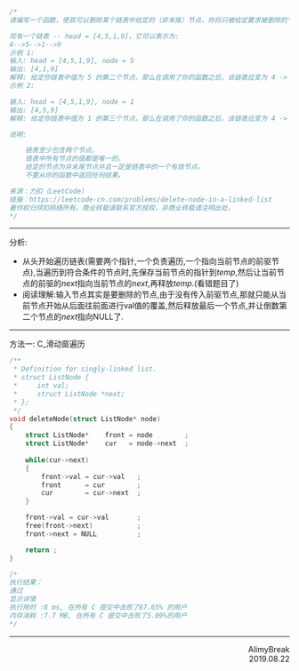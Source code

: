 ```C
/*
请编写一个函数，使其可以删除某个链表中给定的（非末尾）节点，你将只被给定要求被删除的节点。

现有一个链表 -- head = [4,5,1,9]，它可以表示为:
4-->5-->1-->9
示例 1:
输入: head = [4,5,1,9], node = 5
输出: [4,1,9]
解释: 给定你链表中值为 5 的第二个节点，那么在调用了你的函数之后，该链表应变为 4 -> 1 -> 9.
示例 2:

输入: head = [4,5,1,9], node = 1
输出: [4,5,9]
解释: 给定你链表中值为 1 的第三个节点，那么在调用了你的函数之后，该链表应变为 4 -> 5 -> 9.

说明:

    链表至少包含两个节点。
    链表中所有节点的值都是唯一的。
    给定的节点为非末尾节点并且一定是链表中的一个有效节点。
    不要从你的函数中返回任何结果。

来源：力扣（LeetCode）
链接：https://leetcode-cn.com/problems/delete-node-in-a-linked-list
著作权归领扣网络所有。商业转载请联系官方授权，非商业转载请注明出处。
*/
```

***
分析:
+ 从头开始遍历链表(需要两个指针,一个负责遍历,一个指向当前节点的前驱节点),当遍历到符合条件的节点时,先保存当前节点的指针到$temp$,然后让当前节点的前驱的$next$指向当前节点的$next$,再释放$temp$.(看错题目了)
+ 阅读理解:输入节点其实是要删除的节点,由于没有传入前驱节点,那就只能从当前节点开始从后面往前面进行val值的覆盖,然后释放最后一个节点,并让倒数第二个节点的$next$指向NULL了.

***
方法一: C_滑动窗遍历
```C
/**
 * Definition for singly-linked list.
 * struct ListNode {
 *     int val;
 *     struct ListNode *next;
 * };
 */
void deleteNode(struct ListNode* node)
{
    struct ListNode*    front = node        ;
    struct ListNode*    cur   = node->next  ;
        
    while(cur->next)
    {
        front->val = cur->val   ;
        front      = cur        ;
        cur        = cur->next  ;
    }

    front->val = cur->val       ;
    free(front->next)           ;
    front->next = NULL          ;

    return ;
}

/*
执行结果：
通过
显示详情
执行用时 :8 ms, 在所有 C 提交中击败了87.65% 的用户
内存消耗 :7.7 MB, 在所有 C 提交中击败了5.09%的用户
*/
```

***
<div align = right>
AlimyBreak
</div>
<div align = right>
2019.08.22
</div>

